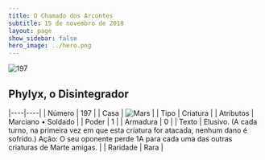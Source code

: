 ```yaml
---
title: O Chamado dos Arcontes
subtitle: 15 de novembro de 2018
layout: page
show_sidebar: false
hero_image: ../hero.png
---
```


![197](https://cdn.keyforgegame.com/media/card_front/pt/341_197_C637CW23C7M7_pt.png)

## Phylyx, o Disintegrador

|----|----|
| Número | 197 |
| Casa | ![Mars](https://archonarcana.com/images/thumb/d/de/Mars.png/22px-Mars.png "Marte") |
| Tipo | Criatura |
| Atributos | Marciano • Soldado |
| Poder | 1 |
| Armadura | 0 |
| Texto | Elusivo. (A cada turno, na primeira vez  em que esta criatura for atacada,  nenhum dano é sofrido.) Ação: O seu oponente perde 1A  para cada uma das outras criaturas  de Marte amigas. |
| Raridade | Rara |
